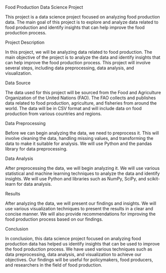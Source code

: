 Food Production Data Science Project

This project is a data science project focused on analyzing food production data. The main goal of this project is to explore and analyze data related to food production and identify insights that can help improve the food production process.

Project Description

In this project, we will be analyzing data related to food production. The main objective of the project is to analyze the data and identify insights that can help improve the food production process. This project will involve several steps, including data preprocessing, data analysis, and visualization.

Data Source

The data used for this project will be sourced from the Food and Agriculture Organization of the United Nations (FAO). The FAO collects and publishes data related to food production, agriculture, and fisheries from around the world. The data will be in CSV format and will include data on food production from various countries and regions.

Data Preprocessing

Before we can begin analyzing the data, we need to preprocess it. This will involve cleaning the data, handling missing values, and transforming the data to make it suitable for analysis. We will use Python and the pandas library for data preprocessing.

Data Analysis

After preprocessing the data, we will begin analyzing it. We will use various statistical and machine learning techniques to analyze the data and identify insights. We will use Python and libraries such as NumPy, SciPy, and scikit-learn for data analysis.

Results

After analyzing the data, we will present our findings and insights. We will use various visualization techniques to present the results in a clear and concise manner. We will also provide recommendations for improving the food production process based on our findings.

Conclusion

In conclusion, this data science project focused on analyzing food production data has helped us identify insights that can be used to improve the food production process. We have used various techniques such as data preprocessing, data analysis, and visualization to achieve our objectives. Our findings will be useful for policymakers, food producers, and researchers in the field of food production.
